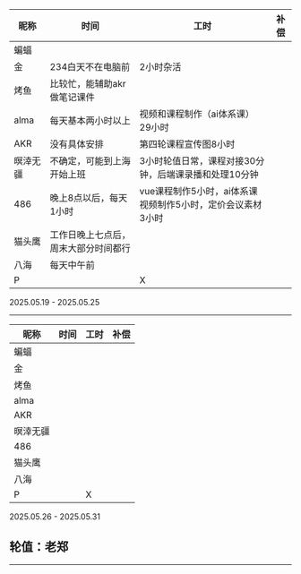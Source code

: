 | 昵称      | 时间                 | 工时 | 补偿 |
|-----------|----------------------|------|------|
| 蝙蝠      |                                |                        |      |
| 金   | 234白天不在电脑前                    | 2小时杂活 |      |
| 烤鱼      | 比较忙，能辅助akr做笔记课件 |  |      |
| alma     | 每天基本两小时以上 | 视频和课程制作（ai体系课）29小时 |      |
| AKR       | 没有具体安排 | 第四轮课程宣传图8小时 |      |
| 暝涬无疆  | 不确定，可能到上海开始上班 | 3小时轮值日常，课程对接30分钟，后端课录播和处理10分钟 |      |
| 486         | 晚上8点以后，每天1小时 | vue课程制作5小时，ai体系课视频制作5小时，定价会议素材3小时 |      |
| 猫头鹰         | 工作日晚上七点后，周末大部分时间都行 |                                                            |      |
| 八海         | 每天中午前 |     |      |
| P         |                      | X    |      |

2025.05.19 - 2025.05.25

---



| 昵称      | 时间                 | 工时 | 补偿 |
|-----------|----------------------|------|------|
| 蝙蝠      |                                |                        |      |
| 金   |  |      |      |
| 烤鱼      |  |  |      |
| alma     |                       |      |      |
| AKR       |  |  |      |
| 暝涬无疆  |  |      |      |
| 486         |  |     |      |
| 猫头鹰         |  |     |      |
| 八海         |  |     |      |
| P         |                      | X    |      |

2025.05.26 - 2025.05.31

## 轮值：老郑

---

